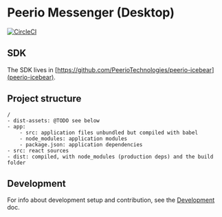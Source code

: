 # Peerio Messenger (Desktop)

[![CircleCI](https://circleci.com/gh/PeerioTechnologies/peerio-desktop/tree/master.svg?style=svg)](https://circleci.com/gh/PeerioTechnologies/peerio-desktop/tree/master)

## SDK

The SDK lives in [https://github.com/PeerioTechnologies/peerio-icebear](peerio-icebear).

## Project structure 

```
/
- dist-assets: @TODO see below
- app: 
    - src: application files unbundled but compiled with babel
    - node_modules: application modules
    - package.json: application dependencies
- src: react sources
- dist: compiled, with node_modules (production deps) and the build folder
```

## Development

For info about development setup and contribution, see the [Development](./docs/development.md) doc.